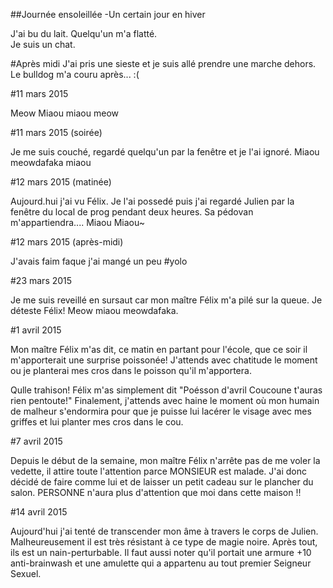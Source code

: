 ##Journée ensoleillée
-Un certain jour en hiver

J'ai bu du lait. Quelqu'un m'a flatté.  
Je suis un chat.

#Après midi
J'ai pris une sieste et je suis allé prendre une marche dehors. Le bulldog m'a couru après... :(

#11 mars 2015

Meow Miaou miaou meow

#11 mars 2015 (soirée)

Je me suis couché, regardé quelqu'un par la fenêtre et je l'ai ignoré.
Miaou meowdafaka miaou 


#12 mars 2015 (matinée)

Aujourd.hui j'ai vu Félix. Je l'ai possedé puis j'ai regardé Julien par la fenêtre du local de prog pendant deux heures. Sa pédovan m'appartiendra....
Miaou Miaou~ 


#12 mars 2015 (après-midi)

J'avais faim faque j'ai mangé un peu #yolo

#23 mars 2015

Je me suis reveillé en sursaut car mon maître Félix m'a pilé sur la queue. Je déteste Félix!
Meow miaou meowdafaka.

#1 avril 2015

Mon maître Félix m'as dit, ce matin en partant pour l'école, que ce soir il m'apporterait une surprise poissonée! J'attends avec chatitude le moment ou je planterai mes cros dans le poisson qu'il m'apportera.

Qulle trahison! Félix m'as simplement dit "Poésson d'avril Coucoune t'auras rien pentoute!" Finalement, j'attends avec haine le moment où mon humain de malheur s'endormira pour que je puisse lui lacérer le visage avec mes griffes et lui planter mes cros dans le cou.

#7 avril 2015

Depuis le début de la semaine, mon maître Félix n'arrête pas de me voler la vedette, il attire toute l'attention parce MONSIEUR est malade. J'ai donc décidé de faire comme lui et de laisser un petit cadeau sur le plancher du salon. PERSONNE n'aura plus d'attention que moi dans cette maison !!

#14 avril 2015

Aujourd'hui j'ai tenté de transcender mon âme à travers le corps de Julien. Malheureusement il est très résistant à ce type de magie noire. Après tout, ils est un nain-perturbable. Il faut aussi noter qu'il portait une armure +10 anti-brainwash et une amulette qui a appartenu au tout premier Seigneur Sexuel.